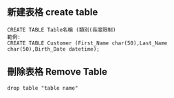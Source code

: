 ## 新建表格 create table

```
CREATE TABLE Table名稱 (類別(長度限制)
範例:
CREATE TABLE Customer (First_Name char(50),Last_Name char(50),Birth_Date datetime);
```
## 刪除表格 Remove Table
```
drop table "table name"

```


